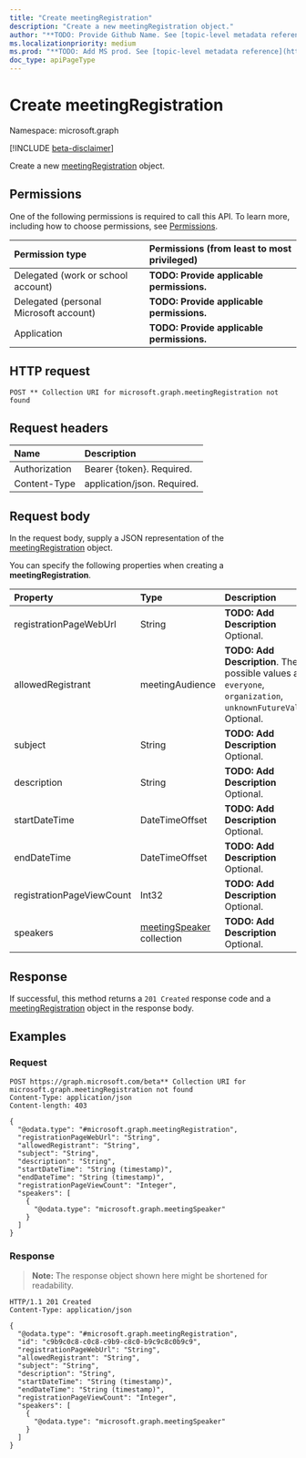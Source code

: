 ```yaml
---
title: "Create meetingRegistration"
description: "Create a new meetingRegistration object."
author: "**TODO: Provide Github Name. See [topic-level metadata reference](https://msgo.azurewebsites.net/add/document/guidelines/metadata.html#topic-level-metadata)**"
ms.localizationpriority: medium
ms.prod: "**TODO: Add MS prod. See [topic-level metadata reference](https://msgo.azurewebsites.net/add/document/guidelines/metadata.html#topic-level-metadata)**"
doc_type: apiPageType
---
```


# Create meetingRegistration
Namespace: microsoft.graph

[!INCLUDE [beta-disclaimer](../../includes/beta-disclaimer.md)]

Create a new [meetingRegistration](../resources/meetingregistration.md) object.

## Permissions
One of the following permissions is required to call this API. To learn more, including how to choose permissions, see [Permissions](/graph/permissions-reference).

|Permission type|Permissions (from least to most privileged)|
|:---|:---|
|Delegated (work or school account)|**TODO: Provide applicable permissions.**|
|Delegated (personal Microsoft account)|**TODO: Provide applicable permissions.**|
|Application|**TODO: Provide applicable permissions.**|

## HTTP request

<!-- {
  "blockType": "ignored"
}
-->
``` http
POST ** Collection URI for microsoft.graph.meetingRegistration not found
```

## Request headers
|Name|Description|
|:---|:---|
|Authorization|Bearer {token}. Required.|
|Content-Type|application/json. Required.|

## Request body
In the request body, supply a JSON representation of the [meetingRegistration](../resources/meetingregistration.md) object.

You can specify the following properties when creating a **meetingRegistration**.

|Property|Type|Description|
|:---|:---|:---|
|registrationPageWebUrl|String|**TODO: Add Description** Optional.|
|allowedRegistrant|meetingAudience|**TODO: Add Description**. The possible values are: `everyone`, `organization`, `unknownFutureValue`. Optional.|
|subject|String|**TODO: Add Description** Optional.|
|description|String|**TODO: Add Description** Optional.|
|startDateTime|DateTimeOffset|**TODO: Add Description** Optional.|
|endDateTime|DateTimeOffset|**TODO: Add Description** Optional.|
|registrationPageViewCount|Int32|**TODO: Add Description** Optional.|
|speakers|[meetingSpeaker](../resources/meetingspeaker.md) collection|**TODO: Add Description** Optional.|



## Response

If successful, this method returns a `201 Created` response code and a [meetingRegistration](../resources/meetingregistration.md) object in the response body.

## Examples

### Request
<!-- {
  "blockType": "request",
  "name": "create_meetingregistration_from_"
}
-->
``` http
POST https://graph.microsoft.com/beta** Collection URI for microsoft.graph.meetingRegistration not found
Content-Type: application/json
Content-length: 403

{
  "@odata.type": "#microsoft.graph.meetingRegistration",
  "registrationPageWebUrl": "String",
  "allowedRegistrant": "String",
  "subject": "String",
  "description": "String",
  "startDateTime": "String (timestamp)",
  "endDateTime": "String (timestamp)",
  "registrationPageViewCount": "Integer",
  "speakers": [
    {
      "@odata.type": "microsoft.graph.meetingSpeaker"
    }
  ]
}
```


### Response
>**Note:** The response object shown here might be shortened for readability.
<!-- {
  "blockType": "response",
  "truncated": true,
  "@odata.type": "microsoft.graph.meetingRegistration"
}
-->
``` http
HTTP/1.1 201 Created
Content-Type: application/json

{
  "@odata.type": "#microsoft.graph.meetingRegistration",
  "id": "c9b9c0c8-c0c8-c9b9-c8c0-b9c9c8c0b9c9",
  "registrationPageWebUrl": "String",
  "allowedRegistrant": "String",
  "subject": "String",
  "description": "String",
  "startDateTime": "String (timestamp)",
  "endDateTime": "String (timestamp)",
  "registrationPageViewCount": "Integer",
  "speakers": [
    {
      "@odata.type": "microsoft.graph.meetingSpeaker"
    }
  ]
}
```

